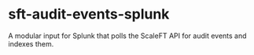 # sft-audit-events-splunk
A modular input for Splunk that polls the ScaleFT API for audit events and indexes them.
